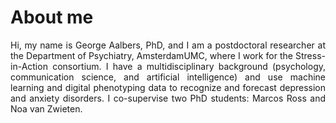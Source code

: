 # About me
<p style="text-align: justify;">
Hi, my name is George Aalbers, PhD, and I am a postdoctoral researcher at the Department of Psychiatry, AmsterdamUMC, where I work for the Stress-in-Action consortium. I have a multidisciplinary background (psychology, communication science, and artificial intelligence) and use machine learning and digital phenotyping data to recognize and forecast depression and anxiety disorders. I co-supervise two PhD students: Marcos Ross and Noa van Zwieten.
</p>
